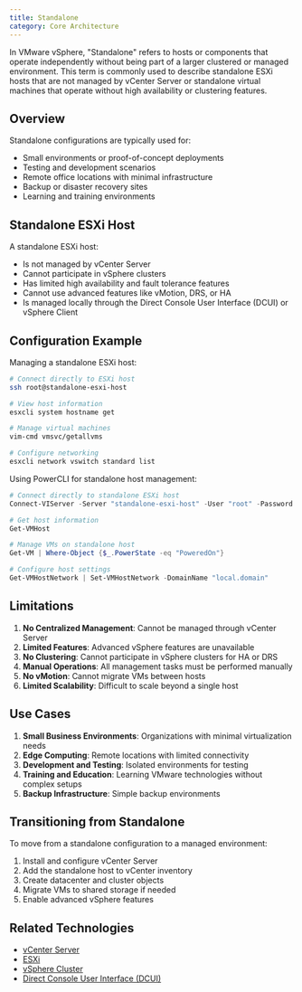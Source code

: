 ```yaml
---
title: Standalone
category: Core Architecture
---
```


In VMware vSphere, "Standalone" refers to hosts or components that operate independently without being part of a larger clustered or managed environment. This term is commonly used to describe standalone ESXi hosts that are not managed by vCenter Server or standalone virtual machines that operate without high availability or clustering features.

## Overview

Standalone configurations are typically used for:
- Small environments or proof-of-concept deployments
- Testing and development scenarios
- Remote office locations with minimal infrastructure
- Backup or disaster recovery sites
- Learning and training environments

## Standalone ESXi Host

A standalone ESXi host:
- Is not managed by vCenter Server
- Cannot participate in vSphere clusters
- Has limited high availability and fault tolerance features
- Cannot use advanced features like vMotion, DRS, or HA
- Is managed locally through the Direct Console User Interface (DCUI) or vSphere Client

## Configuration Example

Managing a standalone ESXi host:

```bash
# Connect directly to ESXi host
ssh root@standalone-esxi-host

# View host information
esxcli system hostname get

# Manage virtual machines
vim-cmd vmsvc/getallvms

# Configure networking
esxcli network vswitch standard list
```

Using PowerCLI for standalone host management:

```powershell
# Connect directly to standalone ESXi host
Connect-VIServer -Server "standalone-esxi-host" -User "root" -Password "password"

# Get host information
Get-VMHost

# Manage VMs on standalone host
Get-VM | Where-Object {$_.PowerState -eq "PoweredOn"}

# Configure host settings
Get-VMHostNetwork | Set-VMHostNetwork -DomainName "local.domain"
```

## Limitations

1. **No Centralized Management**: Cannot be managed through vCenter Server
2. **Limited Features**: Advanced vSphere features are unavailable
3. **No Clustering**: Cannot participate in vSphere clusters for HA or DRS
4. **Manual Operations**: All management tasks must be performed manually
5. **No vMotion**: Cannot migrate VMs between hosts
6. **Limited Scalability**: Difficult to scale beyond a single host

## Use Cases

1. **Small Business Environments**: Organizations with minimal virtualization needs
2. **Edge Computing**: Remote locations with limited connectivity
3. **Development and Testing**: Isolated environments for testing
4. **Training and Education**: Learning VMware technologies without complex setups
5. **Backup Infrastructure**: Simple backup environments

## Transitioning from Standalone

To move from a standalone configuration to a managed environment:

1. Install and configure vCenter Server
2. Add the standalone host to vCenter inventory
3. Create datacenter and cluster objects
4. Migrate VMs to shared storage if needed
5. Enable advanced vSphere features

## Related Technologies

- [vCenter Server](/glossary/vcenter-server)
- [ESXi](/glossary/esxi)
- [vSphere Cluster](/glossary/vsphere-cluster)
- [Direct Console User Interface (DCUI)](/glossary/dcui)